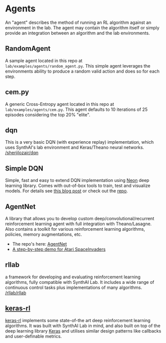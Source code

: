 # Agents

An "agent" describes the method of running an RL algorithm against an environment in the lab. The agent may contain the algorithm itself or simply provide an integration between an algorithm and the lab environments.

## RandomAgent

A sample agent located in this repo at `lab/examples/agents/random_agent.py`. This simple agent leverages the environments ability to produce a random valid action and does so for each step.  

## cem.py

A generic Cross-Entropy agent located in this repo at `lab/examples/agents/cem.py`. This agent defaults to 10 iterations of 25 episodes considering the top 20% "elite".

## dqn

This is a very basic DQN (with experience replay) implementation, which uses SynthAI's lab environment and Keras/Theano neural networks. [/sherjilozair/dqn](https://github.com/sherjilozair/dqn)

## Simple DQN

Simple, fast and easy to extend DQN implementation using [Neon](https://github.com/NervanaSystems/neon) deep learning library. Comes with out-of-box tools to train, test and visualize models. For details see [this blog post](https://www.nervanasys.com/deep-reinforcement-learning-with-neon/) or check out the [repo](https://github.com/tambetm/simple_dqn).

## AgentNet
A library that allows you to develop custom deep/convolutional/recurrent reinforcement learning agent with full integration with Theano/Lasagne. Also contains a toolkit for various reinforcement learning algorithms, policies, memory augmentations, etc.

 - The repo's here: [AgentNet](https://github.com/yandexdataschool/AgentNet)
 - [A step-by-step demo for Atari SpaceInvaders ](https://github.com/yandexdataschool/AgentNet/blob/master/examples/Playing%20Atari%20with%20Deep%20Reinforcement%20Learning%20%28SynthAI%20Lab%29.ipynb)

## rllab

a framework for developing and evaluating reinforcement learning algorithms, fully compatible with SynthAI Lab. It includes a wide range of continuous control tasks plus implementations of many algorithms. [/rllab/rllab](https://github.com/rllab/rllab)

## [keras-rl](https://github.com/matthiasplappert/keras-rl)

[keras-rl](https://github.com/matthiasplappert/keras-rl) implements some state-of-the art deep reinforcement learning algorithms. It was built with SynthAI Lab in mind, and also built on top of the deep learning library [Keras](https://keras.io/) and utilises similar design patterns like callbacks and user-definable metrics.
